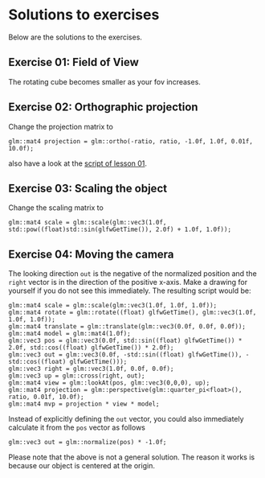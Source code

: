 # Solutions to exercises
Below are the solutions to the exercises.

## Exercise 01: Field of View
The rotating cube becomes smaller as your fov increases.

## Exercise 02: Orthographic projection
Change the projection matrix to

```
glm::mat4 projection = glm::ortho(-ratio, ratio, -1.0f, 1.0f, 0.01f, 10.0f);
```

also have a look at the [script of lesson 01](../lesson01/main.cpp).

## Exercise 03: Scaling the object
Change the scaling matrix to

```
glm::mat4 scale = glm::scale(glm::vec3(1.0f, std::pow((float)std::sin(glfwGetTime()), 2.0f) + 1.0f, 1.0f));
```

## Exercise 04: Moving the camera
The looking direction `out` is the negative of the normalized position and the `right` vector is in the direction of the positive x-axis. Make a drawing for yourself if you do not see this immediately. The resulting script would be:

```
glm::mat4 scale = glm::scale(glm::vec3(1.0f, 1.0f, 1.0f));
glm::mat4 rotate = glm::rotate((float) glfwGetTime(), glm::vec3(1.0f, 1.0f, 1.0f));
glm::mat4 translate = glm::translate(glm::vec3(0.0f, 0.0f, 0.0f));
glm::mat4 model = glm::mat4(1.0f);
glm::vec3 pos = glm::vec3(0.0f, std::sin((float) glfwGetTime()) * 2.0f, std::cos((float) glfwGetTime()) * 2.0f);
glm::vec3 out = glm::vec3(0.0f, -std::sin((float) glfwGetTime()), -std::cos((float) glfwGetTime()));
glm::vec3 right = glm::vec3(1.0f, 0.0f, 0.0f);
glm::vec3 up = glm::cross(right, out);
glm::mat4 view = glm::lookAt(pos, glm::vec3(0,0,0), up);
glm::mat4 projection = glm::perspective(glm::quarter_pi<float>(), ratio, 0.01f, 10.0f);
glm::mat4 mvp = projection * view * model;
```

Instead of explicitly defining the `out` vector, you could also immediately calculate it from the `pos` vector as follows

```
glm::vec3 out = glm::normalize(pos) * -1.0f;
```

Please note that the above is not a general solution. The reason it works is because our object is centered at the origin.

